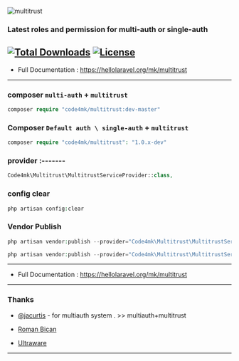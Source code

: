![multitrust](https://user-images.githubusercontent.com/17185462/27048621-5d5c413a-4fce-11e7-8ca4-dc7d6df16db9.png)

### Latest roles and permission for multi-auth or single-auth
[![Total Downloads](https://poser.pugx.org/code4mk/multitrust/downloads)](https://packagist.org/packages/code4mk/multitrust)
[![License](https://poser.pugx.org/code4mk/multitrust/license)](https://packagist.org/packages/code4mk/multitrust)
---
* Full Documentation : https://hellolaravel.org/mk/multitrust
---
### composer `multi-auth` + `multitrust`
```php
composer require "code4mk/multitrust:dev-master"
```

### Composer `Default auth \ single-auth` + `multitrust`
```php
composer require "code4mk/multitrust": "1.0.x-dev"
```

### provider :-------

```php
Code4mk\Multitrust\MultitrustServiceProvider::class,
```

### config clear 

```php
php artisan config:clear
```

### Vendor Publish
```php
php artisan vendor:publish --provider="Code4mk\Multitrust\MultitrustServiceProvider" --tag=config

php artisan vendor:publish --provider="Code4mk\Multitrust\MultitrustServiceProvider" --tag=migrations

```
---
* Full Documentation : https://hellolaravel.org/mk/multitrust
---
### Thanks
* [@jacurtis](https://twitter.com/_jacurtis) - for multiauth system . >> multiauth+multitrust 

*  [Roman Bican](https://github.com/romanbican)

* [Ultraware](https://github.com/ultraware)
---
